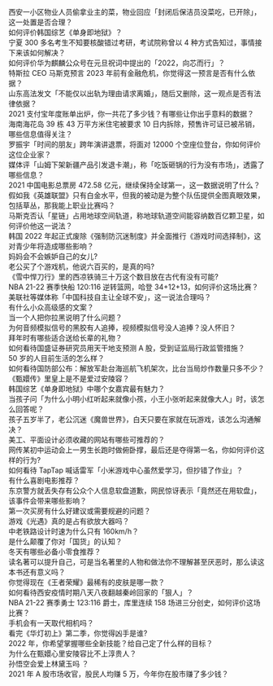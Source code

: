 西安一小区物业人员偷拿业主的菜，物业回应「封闭后保洁员没菜吃，已开除」，这一处置是否合理？  
如何评价韩国综艺《单身即地狱》？  
宁夏 300 多名考生不知要核酸错过考研，考试院称曾以 4 种方式告知过，事情接下来该如何解决？  
如何评价华为麒麟公众号在元旦祝词中提出的「2022，向芯而行」？  
特斯拉 CEO 马斯克预言 2023 年前有金融危机，你觉得这一预言是否有什么依据？  
山东高法发文「不能仅以出轨为理由请求离婚」，随后又删除，这一观点是否有法律依据？  
2021 支付宝年度账单出炉，你一共花了多少钱？有哪些让你出乎意料的数据？  
海南海花岛 39 栋 43 万平方米住宅被要求 10 日内拆除，预售许可证已被吊销，哪些信息值得关注？  
罗振宇「时间的朋友」跨年演讲退票，将面对 12000 个空座位登台，你如何评价这位企业家？  
媒体评「山姆下架新疆产品引发退卡潮」，称「吃饭砸锅的行为没有市场」，透露了哪些信息？  
2021 中国电影总票房 472.58 亿元，继续保持全球第一，这一数据说明了什么？  
假如我《英雄联盟》只有白金水平，但我的被动是为整个队伍提供全图真眼效果，包括草丛，那我能上职业比赛吗？  
马斯克否认「星链」占用地球空间轨道，称地球轨道空间能容纳数百亿颗卫星，如何评价他这一说法？  
韩国 2022 年起正式废除《强制防沉迷制度》并全面推行《游戏时间选择制》，这对青少年将造成哪些影响？  
妈妈会不会嫉妒自己的女儿?  
老公买了个游戏机，他说六百买的，是真的吗?  
《雪中悍刀行》里的西凉铁骑三十万这个数目放在古代有没有可能?  
NBA 21-22 赛季快船 120:116 逆转篮网，哈登 34+12+13，如何评价这场比赛？  
美联社等媒体称「中国科技自主让全球不安」，这一说法合理吗？  
有什么小众高级感的文案？  
当一个人把你拉黑说明了什么问题？  
为何音频模拟信号的黑胶有人追捧，视频模拟信号没人追捧？没人怀旧？  
拜年时有哪些适合送给长辈的礼物？  
如何看待国盛证券研究员用天干地支预测 A 股，受到证监局行政监管措施？  
50 岁的人目前生活的怎么样？  
如何看待国防部公布：解放军赴台海巡航飞机架次，比台当局炒作数量只多不少？  
《甄嬛传》里皇上是不是爱过安陵容？  
韩国综艺《单身即地狱》中哪个女嘉宾最有魅力？  
当孩子问「为什么小明小红听起来就像小孩，小王小张听起来就像大人」时，该怎么回答呢？  
孩子五岁半了，老公沉迷《魔兽世界》，白天只要在家就在玩游戏，该怎么沟通解决？  
美工、平面设计必须收藏的网站有哪些可推荐的？  
网传某初中运动会上一男生长跑时做俯卧撑，最后还是夺得第一名，你如何评价这样的行为?  
如何看待 TapTap 喊话雷军「小米游戏中心虽然爱学习，但抄错了作业」？  
有什么喜剧电影推荐？  
东京警方就丢失存有公众个人信息软盘道歉，网民惊讶表示「竟然还在用软盘」，该事件会带来哪些影响？  
第一次买房有什么好建议或需要规避的问题？  
游戏《光遇》真的是占有欲放大器吗？  
中老铁路设计时速为什么只有 160km/h？  
是什么颠覆了你对「国货」的认知？  
冬天有哪些必备小零食推荐？  
读名著可以提升自己，可是当名著里的人物和做法你不理解甚至厌恶时，那么读这本书还有意义吗？  
你觉得现在《王者荣耀》最稀有的皮肤是哪一款？  
如何看待西安疫情时期八天八夜翻越秦岭回家的「狠人」？  
NBA 21-22 赛季勇士 123:116 爵士，库里连续 158 场进三分创史，如何评价这场比赛？  
手机会有一天取代相机吗？  
看完《华灯初上》第二季，你觉得凶手是谁?  
2022 年，你希望掌握哪些全新技能？给自己定了什么样的目标？  
为什么在甄嬛心里安陵容比不上淳贵人？  
孙悟空会爱上林黛玉吗 ？  
2021 年 A 股市场收官，股民人均赚 5 万，今年你在股市赚了多少钱？  
